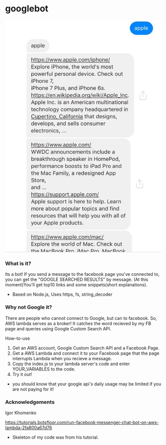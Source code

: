 # googlebot

![example](/images/example.jpeg)

### What is it?
Its a bot!
If you send a message to the facebook page you've connected to, you can get the "GOOGLE SEARCHED RESULTS" by message.
(At this moment)You'll get top10 links and some snippets(short explanations).
+ Based on Node.js, Uses https, fs, string_decoder

### Why not Google it?
There are people who cannot connect to Google, but can to facebook.
So, AWS lambda serves as a broker!
It catches the word recieved by my FB page and queries using Google Custom Search API.


How-to-use
  1. Get an AWS account, Google Custom Search API and a Facebook Page.
  2. Get a AWS Lambda and connect it to your Facebook page that the page interrupts Lambda when you recieve a message.
  3. Copy the index.js to your lambda server's code and enter YOUR_VARIABLES to the code.
  4. Try it out!
  
 * you should know that your google api's daily usage may be limited if you are not paying for it!





### Acknowledgements

Igor Khomenko

https://tutorials.botsfloor.com/run-facebook-messenger-chat-bot-on-aws-lambda-2fa800a67d76

- Skeleton of my code was from his tutorial.
